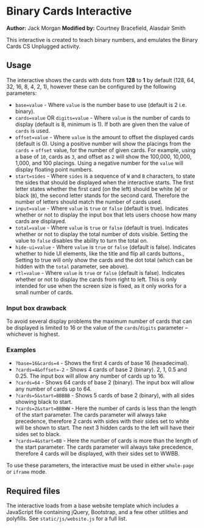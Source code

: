 # Binary Cards Interactive

**Author:** Jack Morgan
**Modified by:** Courtney Bracefield, Alasdair Smith

This interactive is created to teach binary numbers, and emulates the Binary Cards CS Unplugged activity.

## Usage

The interactive shows the cards with dots from **128** to **1** by default (128, 64, 32, 16, 8, 4, 2, 1), however these can be configured by the following parameters:

- `base=value` - Where `value` is the number base to use (default is 2 i.e. binary).
- `cards=value` OR `digits=value` - Where `value` is the number of cards to display (default is 8, minimum is 1). If both are given then the value of `cards` is used.
- `offset=value` - Where `value` is the amount to offset the displayed cards (default is 0). Using a positive number will show the placings from the `cards` + `offset` value, for the number of given cards. For example, using a base of `10`, cards as `3`, and offset as `2` will show the 100,000, 10,000, 1,000, and 100 placings. Using a negative number for the `value` will display floating point numbers.
- `start=sides` - Where `sides` is a sequence of `W` and `B` characters, to state the sides that should be displayed when the interactive starts. The first letter states whether the first card (on the left) should be white (`W`) or black (`B`), the second letter stands for the second card. Therefore the number of letters should match the number of cards used.
- `input=value` - Where `value` is `true` or `false` (default is true). Indicates whether or not to display the input box that lets users choose how many cards are displayed.
- `total=value` - Where `value` is `true` or `false` (default is true). Indicates whether or not to display the total number of dots visible. Setting the value to `false` disables the ability to turn the total on.
- `hide-ui=value` - Where `value` is `true` or `false` (default is false).
  Indicates whether to hide UI elements, like the title and flip all cards buttons., Setting to true will only show the cards and the dot total (which can be hidden with the `total` parameter, see above).
- `rtl=value` - Where `value` is `true` or `false` (default is false).
  Indicates whether or not to display the cards from right to left.
  This is only intended for use when the screen size is fixed, as it only works for a small number of cards.

### Input box drawback

To avoid several display problems the maximum number of cards that can be displayed is limited to 16 or the value of the `cards`/`digits` parameter &ndash; whichever is highest.

### Examples

- `?base=16&cards=4` - Shows the first 4 cards of base 16 (hexadecimal).
- `?cards=4&offset=-2` - Shows 4 cards of base 2 (binary). 2, 1, 0.5 and 0.25. The input box will allow any number of cards up to 16.
- `?cards=64` - Shows 64 cards of base 2 (binary). The input box will allow any number of cards up to 64.
- `?cards=5&start=BBBBB` - Shows 5 cards of base 2 (binary), with all sides showing black to start.
- `?cards=2&start=BBBWW` - Here the number of cards is less than the length of the start parameter. The cards parameter will always take precedence, therefore 2 cards with sides with their sides set to white will be shown to start. The next 3 hidden cards to the left will have their sides set to black.
- `?cards=4&start=BB` - Here the number of cards is more than the length of the start parameter. The cards parameter will always take precedence, therefore 4 cards will be displayed, with their sides set to WWBB.

To use these parameters, the interactive must be used in either `whole-page` or `iframe` mode.

## Required files

The interactive loads from a base website template which includes a JavaScript file containing jQuery, Bootstrap, and a few other utilities and polyfills.
See `static/js/website.js` for a full list.
